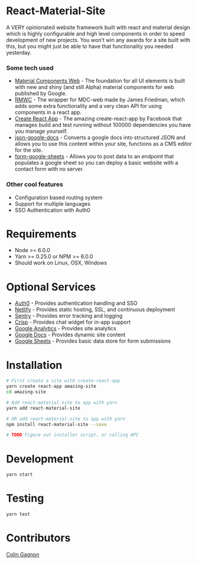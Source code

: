 # React-Material-Site
A VERY opinionated website framework built with react and material design which is highly configurable and high level components in order to speed development of new projects.  You won't win any awards for a site built with this, but you might just be able to have that functionality you needed yesterday.

### Some tech used
* [Material Components Web](https://github.com/material-components/material-components-web) - The foundation for all UI elements is built with new and shiny (and still Alpha) material components for web published by Google.
* [RMWC](https://jamesmfriedman.github.io/rmwc/) - The wrapper for MDC-web made by James Friedman, which adds some extra functionality and a very clean API for using components in a react app.
* [Create React App](https://github.com/facebook/create-react-app) - The amazing create-react-app by Facebook that manages build and test running without 100000 dependencies you have you manage yourself.
* [json-google-docs](https://github.com/techcoop/json-google-docs) - Converts a google docs into structured JSON and allows you to use this content within your site, functions as a CMS editor for the site.
* [form-google-sheets](https://github.com/techcoop/form-google-sheets) - Allows you to post data to an endpoint that populates a google sheet so you can deploy a basic website with a contact form with no server.

### Other cool features
* Configuration based routing system
* Support for multiple languages
* SSO Authentication with Auth0

# Requirements
* Node >= 6.0.0
* Yarn >= 0.25.0 or NPM >= 6.0.0
* Should work on Linux, OSX, Windows

# Optional Services
* [Auth0](https://auth0.com/) - Provides authentication handling and SSO
* [Netlify](https://www.netlify.com/) - Provides static hosting, SSL, and continuous deployment
* [Sentry](https://sentry.io/welcome/) - Provides error tracking and logging
* [Crisp](https://crisp.chat/en/) - Provides chat widget for in-app support
* [Google Analytics](https://analytics.google.com) - Provides site analytics
* [Google Docs](http://docs.google.com/) - Provides dynamic site content
* [Google Sheets](http://sheets.google.com/) - Provides basic data store for form submissions

# Installation

```bash
# First create a site with create-react-app
yarn create react-app amazing-site
cd amazing-site

# Add react-material-site to app with yarn
yarn add react-material-site

# OR add react-material-site to app with yarn
npm install react-material-site --save

# TODO Figure out installer script, or calling API
```

# Development
```bash
yarn start
```

# Testing
```bash
yarn test
```

# Contributors
[Colin Gagnon][admin]

[admin]: https://github.com/colingagnon